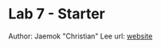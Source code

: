 # Lab 7 - Starter

Author: Jaemok "Christian" Lee
url: [website](https://outisnomore.github.io/Lab7_Starter)
